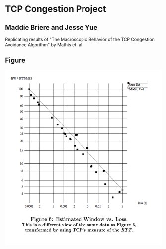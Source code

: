 # TCP Congestion Project
## Maddie Briere and Jesse Yue
Replicating results of "The Macroscopic Behavior of the TCP Congestion Avoidance Algorithm" by Mathis et. al.

## Figure
![Figure to Replicate](figure.png)

